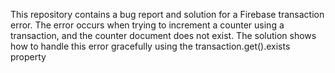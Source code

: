This repository contains a bug report and solution for a Firebase transaction error. The error occurs when trying to increment a counter using a transaction, and the counter document does not exist. The solution shows how to handle this error gracefully using the transaction.get().exists property